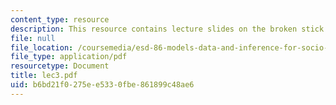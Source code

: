 ```yaml
---
content_type: resource
description: This resource contains lecture slides on the broken stick experiment.
file: null
file_location: /coursemedia/esd-86-models-data-and-inference-for-socio-technical-systems-spring-2007/b6bd21f0275ee5330fbe861899c48ae6_lec3.pdf
file_type: application/pdf
resourcetype: Document
title: lec3.pdf
uid: b6bd21f0-275e-e533-0fbe-861899c48ae6
---
```


